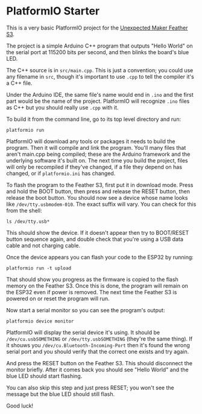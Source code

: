 # PlatformIO Starter

This is a very basic PlatformIO project for the [Unexpected Maker Feather S3](https://unexpectedmaker.com/shop/feathers3).

The project is a simple Arduino C++ program that outputs "Hello World" on the serial port at 115200 bits per second, and then blinks the board's blue LED.

The C++ source is in `src/main.cpp`. This is just a convention; you could use any filename in `src`, though it's important to use `.cpp` to tell the compiler it's a C++ file.

Under the Arduino IDE, the same file's name would end in `.ino` and the first part would be the name of the project. PlatformIO will recognize `.ino` files as C++ but you should really use `.cpp` with it.

To build it from the command line, go to its top level directory and run:
```
platformio run
```

PlatformIO will download any tools or packages it needs to build the program. Then it will compile and link the program. You'll many files that aren't main.cpp being compiled; these are the Arduino framework and the underlying software it's built on. The next time you build the project, files will only be recompiled if they've changed, if a file they depend on has changed, or if `platformio.ini` has changed.

To flash the program to the Feather S3, first put it in download mode. Press and hold the BOOT button, then press and release the RESET button, then release the boot button. You should now see a device whose name looks like `/dev/tty.usbmodem-010`. The exact suffix will vary. You can check for this from the shell:
```
ls /dev/tty.usb*
```

This should show the device. If it doesn't appear then try to BOOT/RESET button sequence again, and double check that you're using a USB data cable and not charging cable.

Once the device appears you can flash your code to the ESP32 by running:
```
platformio run -t upload
```

That should show you progress as the firmware is copied to the flash memory on the Feather S3. Once this is done, the program will remain on the ESP32 even if power is removed. The next time the Feather S3 is powered on or reset the program will run.

Now start a serial monitor so you can see the program's output:
```
platformio device monitor
```

PlatformIO will display the serial device it's using. It should be `/dev/cu.usbSOMETHING` or `/dev/tty.usbSOMETHING` (they're the same thing). If it shouws you `/dev/cu.Bluetooth-Incoming-Port` then it's found the wrong serial port and you should verify that the correct one exists and try again.


And press the RESET button on the Feather S3. This should disconnect the monitor briefly. After it comes back you should see "Hello World" and the blue LED should start flashing.

You can also skip this step and just press RESET; you won't see the message but the blue LED should still flash.

Good luck!
